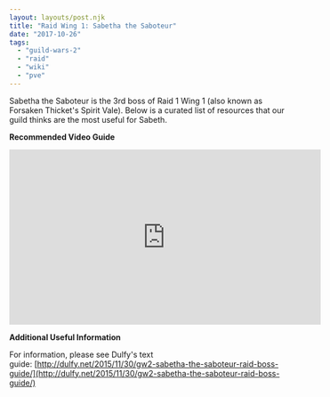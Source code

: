 ```yaml
---
layout: layouts/post.njk
title: "Raid Wing 1: Sabetha the Saboteur"
date: "2017-10-26"
tags: 
  - "guild-wars-2"
  - "raid"
  - "wiki"
  - "pve"
---
```


Sabetha the Saboteur is the 3rd boss of Raid 1 Wing 1 (also known as Forsaken Thicket's Spirit Vale). Below is a curated list of resources that our guild thinks are the most useful for Sabeth.

**Recommended Video Guide**

<iframe width="560" height="315" src="https://www.youtube.com/embed/yFo5QPoZ1aM" title="YouTube video player" frameborder="0" allow="accelerometer; autoplay; clipboard-write; encrypted-media; gyroscope; picture-in-picture" allowfullscreen></iframe>

**Additional Useful Information**

For information, please see Dulfy's text guide: [http://dulfy.net/2015/11/30/gw2-sabetha-the-saboteur-raid-boss-guide/](http://dulfy.net/2015/11/30/gw2-sabetha-the-saboteur-raid-boss-guide/)
